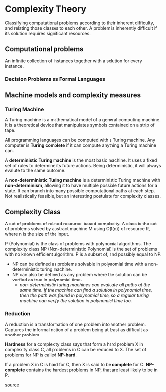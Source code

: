 # Complexity Theory
Classifying computational problems according to their inherent difficulty, and relating those classes to each other. A problem is inherently difficult if its solution requires significant resources. 

## Computational problems
An infinite collection of instances together with a solution for every instance. 
### Decision Problems as Formal Languages

## Machine models and complexity measures
### Turing Machine
A Turing machine is a mathematical model of a general computing machine. It is a theoretical device that manipulates symbols contained on a strip of tape. 

All programming languages can be computed with a Turing machine. Any computer is **Turing complete** if it can compute anything a Turing machine can. 

A **deterministic Turing machine** is the most basic machine. It uses a fixed set of rules to determine its future actions. Being deterministic, it will always evalute to the same outcome.

A **non-deterministic Turing machine** is a deterministic Turing machine with **non-determinism**, allowing it to have multiple possible future actions for a state. It can branch into many possible computational paths at each step. Not realistically feasible, but an interesting postulate for complexity classes.

## Complexity Class
A set of problems of related resource-based complexity. A class is the set of problems solved by abstract machine M using O(f(n)) of resource R, where n is the size of the input.

P (Polynomial) is the class of problems with polynomial algorithms. The complexity class NP (Non-deterministic Polynomial) is the set of problems with no known efficient algorithm. P is a subset of, and possibly equal to NP. 
- NP can be defined as problems solvable in polynomial time with a non-deterministic turing machine. 
- NP can also be defined as any problem where the solution can be verfied as true in polynomial time.
  - *non-deterministic turing machines can evaluate all paths at the same time. If the machine can find a solution in polynomial time, then the path was found in polynomial time, so a regular turing machine can verify the solution in polynomial time too.*

### Reduction
A reduction is a transformation of one problem into another problem. Captures the informal notion of a problem being at least as difficult as another problem. 

**Hardness** for a complexity class says that form a hard problem X in complexity class C, all problems in C can be reduced to X. The set of problems for NP is called **NP-hard**.

If a problem X in C is hard for C, then X is said to be **complete** for C. **NP-complete** contains the hardest problems in NP, that are least likely to be in P.

[source](https://en.wikipedia.org/wiki/Computational_complexity_theory#P_versus_NP_problem)
